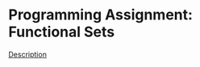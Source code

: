 # Programming Assignment: Functional Sets

[Description](https://www.coursera.org/learn/progfun1/programming/BVa6a/functional-sets)